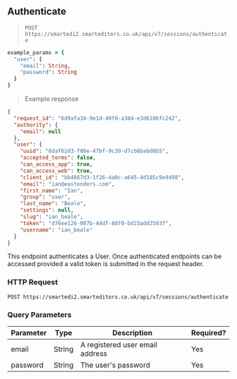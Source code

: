## Authenticate

> `POST https://smartedi2.smarteditors.co.uk/api/v7/sessions/authenticate`

```ruby
example_params = {
  "user": {
    "email": String,
    "password": String
  }
}
```

> Example response

```json
{
  "request_id": "6d9afa34-9e1d-49f0-a384-e3d610bfc242",
  "authority": {
    "email": null
  },
  "user": {
    "uuid": "8daf62d3-f86e-47bf-9c39-d7cb6babd0b5",
    "accepted_terms": false,
    "can_access_app": true,
    "can_access_web": true,
    "client_id": "bb4867d3-1f26-4a0c-a645-4d185c9e9498",
    "email": "ian@eastenders.com",
    "first_name": "Ian",
    "group": "user",
    "last_name": "Beale",
    "settings": null,
    "slug": "ian_beale",
    "token": "d76ee126-007b-44df-88f0-bd23add2583f",
    "username": "ian_beale"
  }
}
```

This endpoint authenticates a User. Once authenticated endpoints can be accessed provided a valid token is submitted in the request header.

### HTTP Request

`POST https://smartedi2.smarteditors.co.uk/api/v7/sessions/authenticate`

### Query Parameters

Parameter | Type | Description | Required?
--------- | ---- | ----------- | --------
email | String | A registered user email address | Yes
password | String | The user's password | Yes